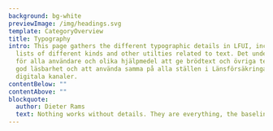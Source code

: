 ```yaml
---
background: bg-white
previewImage: /img/headings.svg
template: CategoryOverview
title: Typography
intro: This page gathers the different typographic details in LFUI, including
  lists of different kinds and other utilties related to text. Det underlättar
  för alla användare och olika hjälpmedel att ge brödtext och övriga textelement
  god läsbarhet och att använda samma på alla ställen i Länsförsäkringars
  digitala kanaler.
contentBelow: ""
contentAbove: ""
blockquote:
  author: Dieter Rams
  text: Nothing works without details. They are everything, the baseline of quality.
---
```

